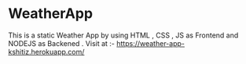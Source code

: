 # WeatherApp
This is a static Weather App by using HTML , CSS , JS as Frontend and NODEJS as Backened .
 Visit at :- https://weather-app-kshitiz.herokuapp.com/

